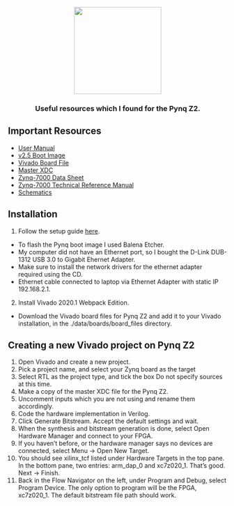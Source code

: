 <p align='center'><img src='http://lh3.googleusercontent.com/GBSzZyiMvimaw7oytvVmgN_R2VnGKa5dmCrofqb6HIcGxMqtLbQWSDGOjg7eWUjGuIBo23xRMM8ODMKJztYoyXPMzw=s236' width='200"'><br></p>

<h3 align="center">Useful resources which I found for the Pynq Z2.</h3>

## Important Resources
- [User Manual](https://d2m32eurp10079.cloudfront.net/Download/PYNQ_Z2_User_Manual_v1.1.pdf)
- [v2.5 Boot Image](https://d2m32eurp10079.cloudfront.net/Download/pynq_z2_v2.5.zip)
- [Vivado Board File](https://d2m32eurp10079.cloudfront.net/Download/pynq-z2.zip)
- [Master XDC](https://d2m32eurp10079.cloudfront.net/Download/pynq-z2_v1.0.xdc.zip)
- [Zynq-7000 Data Sheet](https://www.xilinx.com/support/documentation/data_sheets/ds187-XC7Z010-XC7Z020-Data-Sheet.pdf)
- [Zynq-7000 Technical Reference Manual](https://www.xilinx.com/support/documentation/user_guides/ug585-Zynq-7000-TRM.pdf)
- [Schematics](https://d2m32eurp10079.cloudfront.net/Download/TUL_PYNQ_Schematic_R12.pdf)

## Installation
1. Follow the setup guide [here](https://pynq.readthedocs.io/en/latest/getting_started/pynq_z2_setup.html).
  - To flash the Pynq boot image I used Balena Etcher.
  - My computer did not have an Ethernet port, so I bought the D-Link DUB-1312 USB 3.0 to Gigabit Ehernet Adapter. 
  - Make sure to install the network drivers for the ethernet adapter required using the CD.
  - Ethernet cable connected to laptop via Ethernet Adapter with static IP 192.168.2.1.
2. Install Vivado 2020.1 Webpack Edition.
  - Download the Vivado board files for Pynq Z2 and add it to your Vivado installation, in the ./data/boards/board_files directory.
  
## Creating a new Vivado project on Pynq Z2

1. Open Vivado and create a new project.
2. Pick a project name, and select your Zynq board as the target
3. Select RTL as the project type, and tick the box Do not specify sources at this time.
4. Make a copy of the master XDC file for the Pynq Z2.
5. Uncomment inputs which you are not using and rename them accordingly.
6. Code the hardware implementation in Verilog.
7. Click Generate Bitstream. Accept the default settings and wait.
8. When the synthesis and bitstream generation is done, select Open Hardware Manager and
connect to your FPGA.
9. If you haven’t before, or the hardware manager says no devices are connected, select Menu → Open New Target.
10. You should see xilinx_tcf listed under Hardware Targets in the top pane. In the bottom pane, two entries: arm_dap_0 and xc7z020_1. That’s good. Next → Finish.
11. Back in the Flow Navigator on the left, under Program and Debug, select Program Device. The only option to program will be the FPGA, xc7z020_1. The default bitstream file path should work.
